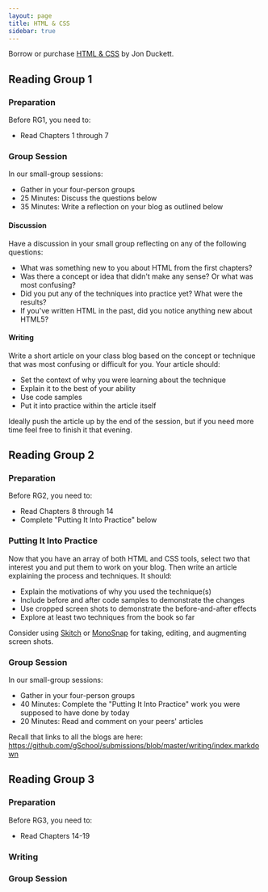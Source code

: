 ```yaml
---
layout: page
title: HTML & CSS
sidebar: true
---
```


Borrow or purchase [HTML & CSS](http://htmlandcssbook.com/) by Jon Duckett. 

## Reading Group 1

### Preparation

Before RG1, you need to:

* Read Chapters 1 through 7

### Group Session

In our small-group sessions:

* Gather in your four-person groups
* 25 Minutes: Discuss the questions below
* 35 Minutes: Write a reflection on your blog as outlined below

#### Discussion

Have a discussion in your small group reflecting on any of the following questions:

* What was something new to you about HTML from the first chapters?
* Was there a concept or idea that didn't make any sense? Or what was most confusing?
* Did you put any of the techniques into practice yet? What were the results?
* If you've written HTML in the past, did you notice anything new about HTML5?

#### Writing

Write a short article on your class blog based on the concept or technique that was most confusing or difficult for you. Your article should:

* Set the context of why you were learning about the technique
* Explain it to the best of your ability
* Use code samples
* Put it into practice within the article itself

Ideally push the article up by the end of the session, but if you need more time feel free to finish it that evening.

## Reading Group 2

### Preparation

Before RG2, you need to:

* Read Chapters 8 through 14
* Complete "Putting It Into Practice" below

### Putting It Into Practice

Now that you have an array of both HTML and CSS tools, select two that interest you and put them to work on your blog. Then write an article explaining the process and techniques. It should:

* Explain the motivations of why you used the technique(s)
* Include before and after code samples to demonstrate the changes
* Use cropped screen shots to demonstrate the before-and-after effects
* Explore at least two techniques from the book so far

Consider using [Skitch](http://evernote.com/skitch/) or [MonoSnap](http://monosnap.com/welcome) for taking, editing, and augmenting screen shots.

### Group Session

In our small-group sessions:

* Gather in your four-person groups
* 40 Minutes: Complete the "Putting It Into Practice" work you were supposed to have done by today
* 20 Minutes: Read and comment on your peers' articles

Recall that links to all the blogs are here: https://github.com/gSchool/submissions/blob/master/writing/index.markdown

## Reading Group 3

### Preparation

Before RG3, you need to:

* Read Chapters 14-19

### Writing

### Group Session
